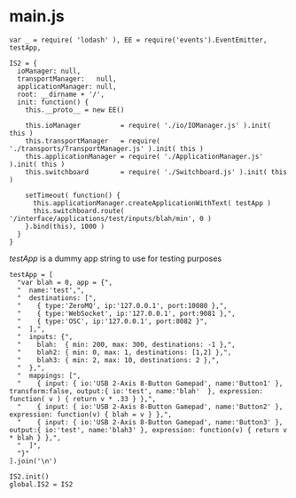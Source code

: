 main.js
=======

    var _ = require( 'lodash' ), EE = require('events').EventEmitter, testApp,

    IS2 = {
      ioManager: null,
      transportManager:   null,
      applicationManager: null,
      root: __dirname + '/',
      init: function() {
        this.__proto__ = new EE()
        
        this.ioManager          = require( './io/IOManager.js' ).init( this )
        this.transportManager   = require( './transports/TransportManager.js' ).init( this )        
        this.applicationManager = require( './ApplicationManager.js' ).init( this )
        this.switchboard        = require( './Switchboard.js' ).init( this )
        
        setTimeout( function() {
          this.applicationManager.createApplicationWithText( testApp )
          this.switchboard.route( '/interface/applications/test/inputs/blah/min', 0 )
        }.bind(this), 1000 )
      }
    }
        
*testApp* is a dummy app string to use for testing purposes

    testApp = [
      "var blah = 0, app = {",
      "  name:'test',",
      "  destinations: [",
      "    { type:'ZeroMQ', ip:'127.0.0.1', port:10080 },",
      "    { type:'WebSocket', ip:'127.0.0.1', port:9081 },",
      "    { type:'OSC', ip:'127.0.0.1', port:8082 }",        
      "  ],",
      "  inputs: {",
      "    blah:  { min: 200, max: 300, destinations: -1 },",
      "    blah2: { min: 0, max: 1, destinations: [1,2] },",
      "    blah3: { min: 2, max: 10, destinations: 2 },",      
      "  },",
      "  mappings: [",
      "    { input: { io:'USB 2-Axis 8-Button Gamepad', name:'Button1' }, transform:false, output:{ io:'test', name:'blah'  }, expression: function( v ) { return v * .33 } },",
      "    { input: { io:'USB 2-Axis 8-Button Gamepad', name:'Button2' }, expression: function(v) { blah = v } },",
      "    { input: { io:'USB 2-Axis 8-Button Gamepad', name:'Button3' }, output:{ io:'test', name:'blah3' }, expression: function(v) { return v * blah } },",      
      "  ]",
      "}"
    ].join('\n')
    
    IS2.init()
    global.IS2 = IS2